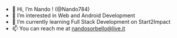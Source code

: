 - 👋 Hi, I’m Nando ! (@Nando784)
- 👀 I’m interested in Web and Android Development
- 🌱 I’m currently learning Full Stack Development on Start2Impact
- 📫 You can reach me at nandosorbello@live.it

<!---
Nando784/Nando784 is a ✨ special ✨ repository because its `README.md` (this file) appears on your GitHub profile.
You can click the Preview link to take a look at your changes.
--->
